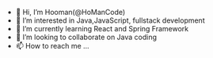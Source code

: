 - 👋 Hi, I’m Hooman(@HoManCode)
- 👀 I’m interested in Java,JavaScript, fullstack development
- 🌱 I’m currently learning React and Spring Framework
- 💞️ I’m looking to collaborate on Java coding
- 📫 How to reach me ...

<!---
HoomanDevOps/HoomanDevOps is a ✨ special ✨ repository because its `README.md` (this file) appears on your GitHub profile.
You can click the Preview link to take a look at your changes.
--->
